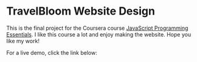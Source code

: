 TravelBloom Website Design
===

This is the final project for the Coursera course [JavaScript Programming Essentials](https://www.coursera.org/learn/javascript-programming-essentials/). I like this course a lot and enjoy making the website. Hope you like my work!

For a live demo, click the link below:

[]()